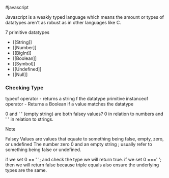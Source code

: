 #javascript 

Javascript is a weakly typed language which means the amount or types of datatypes aren't as robust as in other languages like C.

7 primitive datatypes
- [[String]]
- [[Number]]
- [[BigInt]]
- [[Boolean]]
- [[Symbol]]
- [[Undefined]]
- [[Null]]


### Checking Type
typeof operator - returns a string f the datatype primitive 
instanceof operator - Returns a Boolean if a value matches the datatype

0 and ' ' (empty string) are both falsey values? 0 in relation to numbers and ' ' in relation to strings. 

> [!note]
> Falsey Values are values that equate to something being false, empty, zero, or undefined 
> The number zero 0 and an empty string ; usually refer to something being false or undefined.



if we set 0 \=\= ' '; and check the type we will return true.
if we set 0 \=\=\=' '; then we will return false because triple equals also ensure the underlying types are the same.